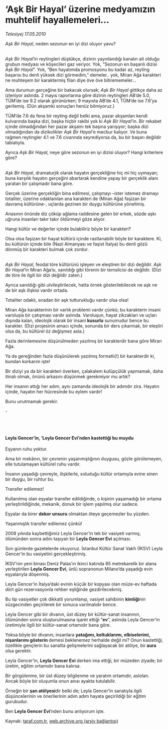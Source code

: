 # ‘Aşk Bir Hayal’ üzerine medyamızın muhtelif hayallemeleri... 

*Telesiyej 17.05.2010*

<div class="yazi"><p><i>Aşk Bir Hayal</i>, neden sezonun en iyi dizi oluyor yavu? </p>
<p><i><br/>Aşk Bir Hayal</i>’in reytingleri düştükçe, dizinin yayınlandığı kanalın ait olduğu grubun medyası ve köşecileri gaz veriyor. Yok, “Sezonun en başarılı dizisi <i>Aşk Bir Hayal</i>”. Yok, “Ben hayatımda promosyonu bu kadar az, reyting başarısı bu denli yüksek dizi görmedim,” demeler.. yok, Miran Ağa karakteri ne muhteşem bir karaktermiş filan diye öve öve bitirememeler...</p>
<p>Ama durumun gerçeğine bir bakacak olursak; <i>Aşk Bir Hayal</i> gittikçe daha az izleniyor aslında. 2 mayıs raporlarına göre dizinin reytingleri AB’de 5.0, TÜM’de ise 9.2 olarak görünürken; 9 mayısta AB’de 4.1, TÜM’de ise 7.6’ya gerilemiş. (Dün akşamki sonuçları henüz bilmiyoruz.)</p>
<p>TÜM’de 7.6 da fena bir reyting değil belki ama, pazar akşamları kendi kulvarında başka dizi, başka hiçbir rakibi yok ki<i> Aşk Bir Hayal</i>’in. Bir rekabet içinde olmadığından her pazar akşamı tek başına yarışıyor; başka dizi olmadığından da dizikolikler <i>Aşk Bir Hayal’</i>e<i> </i>mecbur kalıyor. Ve buna rağmen reytingler 4.1 ve 7.6 civarında seyrediyorsa da, bu bir başarı değildir tabiatıyla. </p>
<p>Ayrıca <i>Aşk Bir Hayal,</i> neye göre sezonun en iyi dizisi oluyor? Hangi kriterlere göre? </p>
<p><i><br/>Aşk Bir Hayal</i>, dramaturjik olarak hayatın gerçekliğine hiç mi hiç uymayan; buna karşılık hayatın gerçeğini abartarak kendine yapay bir gerçeklik alanı yaratan bir çalışmadır bana göre.</p>
<p>Gerçek üzerine gerçekliğin bina edilmesi, çalışmayı –ister istemez dramayı totaliter, üzerine odaklanılan ana karakteri de (Miran Ağa) faşizan bir davranış kültürüne-, uçlarda gezinen bir duygu kültürüne yöneltmiş.</p>
<p>Anasının önünde diz çöküp ağlama raddesine gelen bir erkek, sözde aşkı uğruna insanları takır takır öldürmeyi göze alıyor. </p>
<p>Hangi kültür ve değerler içinde bulabiliriz böyle bir karakteri? </p>
<p>Olsa olsa faşizan bir hayat kültürü içinde rastlanabilir böyle bir karaktere. Ki, bu kültürün içinde bile (Nazi Almanyası ve faşist İtalya) bu denli gözü dönmüş bir karakteri bulmak çok zordur.</p>
<p><i><br/>Aşk Bir Hayal</i>, feodal töre kültürünü işleyen ve eleştiren bir dizi değildir. <i>Aşk Bir Hayal</i>’in Miran Ağa’sı, sanıldığı gibi törenin bir temsilcisi de değildir. (Dizi de töre ile ilgili bir dizi değildir zaten.)</p>
<p>Ayrıca sanıldığı gibi ulvileştirilecek, hatta örnek gösterilebilecek ne aşk ne de bir aşk ilişkisi vardır ortada.</p>
<p>Totaliter odaklı, sıradan bir aşk tutturukluğu vardır olsa olsa!</p>
<p>Miran Ağa karakterinin bir varlık problemi vardır çünkü; bu karakterin insani varoluşla bir çatışması vardır aslında. Varoluşun, hayat zikzakları ve uçları dışında kalan, ideolojik olarak bir insani <b>kusurlu</b> sunumudur bence bu karakter. (Dizi projesinin amacı içinde, sonunda bir ders çıkarmak, bir eleştiri olsa da, bu kültürel öz değişmez asla.)</p>
<p>Fazla derinlemesine düşünülmeden yazılmış bir karakterdir bana göre Miran Ağa. </p>
<p>Ya da gereğinden fazla düşünülerek yazılmış formatlı(!) bir karakterdir ki, bundan korkarım işte!</p>
<p>Bir diziyi ya da bir karakteri överken, çalakalem kulüpçülük yapmamak, daha itinalı olmak, önünü arkasını düşünmek gerekmiyor mu artık?</p>
<p>Her insanın attığı her adım, aynı zamanda ideolojik bir adımdır zira. Hayatın içinde, hayatın her hücresinde bu eylem vardır!</p>
<p>Bunu unutmamak gerekir. </p>
<p>        -</p>
<p><b> </b></p>
<h4><br/>Leyla Gencer’in, ‘Leyla Gencer Evi’nden kastettiği bu muydu</h4>
<p>Eşyanın ruhu yoktur.</p>
<p>Ama bir mekânın, bir çevrenin yaşanmışlığının duygusu, gözle görülemeyen, elle tutulamayan kültürel ruhu vardır.</p>
<p>İnsanın yaşadığı çevreyle, ilişkilerle, soluduğu kültür ortamıyla evine sinen bir duygu, bir ruhtur bu. </p>
<p>Transfer edilemez!</p>
<p>Kullanılmış olan eşyalar transfer edildiğinde, o kişinin yaşamadığı bir ortama yerleştirildiğinde, mekanik, donuk bir işlem yapılmış olur sadece. </p>
<p>Eşyalar da birer <b>dekor unsuru</b> olmaktan öteye geçemezler bu yüzden.</p>
<p>Yaşanmışlık transfer edilemez çünkü!</p>
<p>2008 yılında kaybettiğimiz Leyla Gencer’in tek bir vasiyeti varmış; ölümünden sonra adını taşıyan bir <b>Leyla Gencer Evi</b> açılması. </p>
<p>Son günlerde gazetelerde okuyoruz. İstanbul Kültür Sanat Vakfı (İKSV) Leyla Gencer’in bu vasiyetini gerçekleştirmiş. </p>
<p>İKSV’nin yeni binası Deniz Palas’ın ikinci katında 85 metrekarelik bir alana yerleştirilen <b>Leyla Gencer Evi</b>, ünlü sopranonun Milano’da yaşadığı evin eşyalarıyla döşenmiş. </p>
<p>Leyla Gencer’in İtalya’daki evinin küçük bir kopyası olan müze-ev haftada dört gün rezervasyonla rehber eşliğinde gezdirilecekmiş.</p>
<p>Bu tip vasiyetler çok dikkatli yorumlanıp, vasiyet sahibinin <b>kimliği</b>nin süzgecinden geçirilerek bir sonuca varılmalıdır bence.</p>
<p>Leyla Gencer gibi bir divanın, üst düzey bir kültür-sanat insanının, ölümünden sonra oluşturulmasına işaret ettiği “<b>ev</b>”, aslında Leyla Gencer’in üretimiyle ilgili bir kültür-sanat ortamıdır bana göre.</p>
<p>Yoksa böyle bir divanın; insanlara <b>yatağımı, koltuklarımı, elbiselerimi, nişanlarımı gösterin </b>demesi beklenemez herhalde değil mi? Onun kastettiği, özellikle gençlerin bu sanatta gelişmelerini sağlayacak bir atölye, bir<b> aura</b> olsa gerektir.</p>
<p>Leyla Gencer’in, <b>Leyla Gencer Evi</b> derken ima ettiği, bir müzeden ziyade; bir üretim, eğitim ortamıdır bana kalırsa. </p>
<p>Bir görgülenme, bir üst düzey bilgilenme ve yaratım ortamıdır, aslolan. Ancak böyle bir oluşumla onun anısı ayakta tutulabilir.</p>
<p>Örneğin bir <b>şan atölyesi</b>dir belki de; Leyla Gencer’in sanatıyla ilgili düşüncelerinin ve önerilerinin adım adım hayata geçirildiği bir eğitim gurubudur.</p>
<p>Ben <b>Leyla Gencer Evi</b>’nden bunu anlıyorum işte.</p></div>

Kaynak: [taraf.com.tr](http://www.taraf.com.tr:80/telesiyej/makale-ask-bir-hayal-uzerine-medyamizin-muhtelif.htm), [web.archive.org (arşiv bağlantısı)](http://web.archive.org/web/20100519120936/http://www.taraf.com.tr:80/telesiyej/makale-ask-bir-hayal-uzerine-medyamizin-muhtelif.htm)
